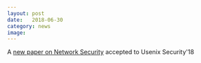 ```yaml
---
layout: post
date:   2018-06-30
category: news
image: 
---
```


A [new paper on Network Security]({{"/publications"|relative_url}}) accepted to Usenix Security'18